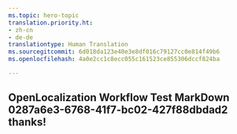 ```yaml
---
ms.topic: hero-topic
translation.priority.ht:
- zh-cn
- de-de
translationtype: Human Translation
ms.sourcegitcommit: 6d018da123e40e3e8df016c79127cc0e814f49b6
ms.openlocfilehash: 4a0e2cc1c8ecc055c161523ce855306dccf824ba

---
```

## OpenLocalization Workflow Test MarkDown 0287a6e3-6768-41f7-bc02-427f88dbdad2 thanks!



<!--HONumber=Aug16_HO3-->


